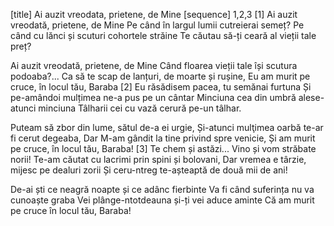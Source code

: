[title] Ai auzit vreodata, prietene, de Mine
[sequence] 1,2,3
[1]
Ai auzit vreodată, prietene, de Mine
Pe când în largul lumii cutreierai semeț?
Pe când cu lănci și scuturi cohortele străine
Te căutau să-ți ceară al vieții tale preț?

Ai auzit vreodată, prietene, de Mine
Când floarea vieții tale își scutura podoaba?...
Ca să te scap de lanțuri, de moarte și rușine,
Eu am murit pe cruce, în locul tău, Baraba
[2]
Eu răsădisem pacea, tu semănai furtuna
Și pe-amândoi mulțimea ne-a pus pe un cântar
Minciuna cea din umbră alese-atunci minciuna
Tâlharii cei cu vază cerură pe-un tâlhar.

Puteam să zbor din lume, sătul de-a ei urgie,
Și-atunci mulţimea oarbă te-ar fi cerut degeaba,
Dar M-am gândit la tine privind spre venicie,
Și am murit pe cruce, în locul tău, Baraba!
[3]
Te chem și astăzi... Vino și vom străbate norii!
Te-am căutat cu lacrimi prin spini și bolovani,
Dar vremea e târzie, mijesc pe dealuri zorii
Și ceru-ntreg te-așteaptă de două mii de ani!

De-ai ști ce neagră noapte și ce adânc fierbinte
Va fi când suferința nu va cunoaște graba
Vei plânge-ntotdeauna și-ți vei aduce aminte
Că am murit pe cruce în locul tău, Baraba!

